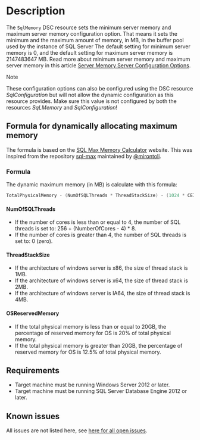 # Description

The `SqlMemory` DSC resource sets the minimum server memory and
maximum server memory configuration option. That means it sets the minimum
and the maximum amount of memory, in MB, in the buffer pool used by the
instance of SQL Server The default setting for minimum server memory is 0,
and the default setting for maximum server memory is 2147483647 MB. Read
more about minimum server memory and maximum server memory in this article
[Server Memory Server Configuration Options](https://msdn.microsoft.com/en-us/library/ms178067.aspx).

> [!NOTE]
> These configuration options can also be configured using the DSC
> resource _SqlConfiguration_ but will not allow the dynamic configuration
> as this resource provides. Make sure this value is not configured by both
> the resources _SqLMemory_ and _SqlConfiguration_!

## Formula for dynamically allocating maximum memory

The formula is based on the [SQL Max Memory Calculator](http://sqlmax.chuvash.eu/)
website. This was inspired from the repository [sql-max](https://github.com/mirontoli/sql-max)
maintained by [@mirontoli](https://github.com/mirontoli).

### Formula

The dynamic maximum memory (in MB) is calculate with this formula:

```powershell
TotalPhysicalMemory - (NumOfSQLThreads * ThreadStackSize) - (1024 * CEILING(NumOfCores / 4)) - OSReservedMemory
```

#### NumOfSQLThreads

* If the number of cores is less than or equal to 4, the number of SQL threads
  is set to: 256 + (NumberOfCores - 4) \* 8.
* If the number of cores is greater than 4, the number of SQL threads is set
  to: 0 (zero).

#### ThreadStackSize

* If the architecture of windows server is x86, the size of thread stack is 1MB.
* If the architecture of windows server is x64, the size of thread stack is 2MB.
* If the architecture of windows server is IA64, the size of thread stack is 4MB.

#### OSReservedMemory

* If the total physical memory is less than or equal to 20GB, the percentage of
  reserved memory for OS is 20% of total physical memory.
* If the total physical memory is greater than 20GB, the percentage of reserved
  memory for OS is 12.5% of total physical memory.

## Requirements

* Target machine must be running Windows Server 2012 or later.
* Target machine must be running SQL Server Database Engine 2012 or later.

## Known issues

All issues are not listed here, see [here for all open issues](https://github.com/dsccommunity/SqlServerDsc/issues?q=is%3Aissue+is%3Aopen+in%3Atitle+SqlMemory).
